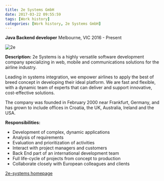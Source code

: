 ```yaml
---
title: 2e Systems GmbH
date: 2017-03-22 09:55:59
tags: [Work history]
categories: [Work history, 2e Systems GmbH]
---
```


**Java Backend developer**
Melbourne, VIC 2016 - Present

![2e](https://philsblog.b-cdn.net/images/2e_logo_double.png "2e")


**Description:** 2e Systems is a highly versatile software development company specializing in web, mobile and communications solutions for the airline industry. 

Leading in systems integration, we empower airlines to apply the best of breed concept in developing their ideal platform. We are fast and flexible, with a dynamic team of experts that can deliver and support innovative, cost-effective solutions. 

The company was founded in February 2000 near Frankfurt, Germany, and has grown to include offices in Croatia, the UK, Australia, Ireland and the USA.

**Responsibilities:**
* Development of complex, dynamic applications
* Analysis of requirements
* Evaluation and prioritization of activities
* Interact with project managers and customers
* Back End part of an international development team
* Full life-cycle of projects from concept to production
* Collaborate closely with European colleagues and clients

[2e-systems homepage](https://www.2e-systems.com)